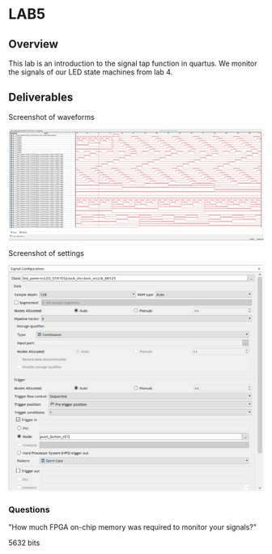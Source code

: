 # LAB5

## Overview
This lab is an introduction to the signal tap function in quartus. We monitor the signals of our LED state machines from lab 4.

## Deliverables
Screenshot of waveforms


![Screenshot of waveforms](assets/lab_5_waveforms.jpg)



Screenshot of settings


![Screenshot of waveforms](assets/lab5_setup_window.jpg)



### Questions 
"How much FPGA on-chip memory was required to monitor your signals?"


5632 bits
